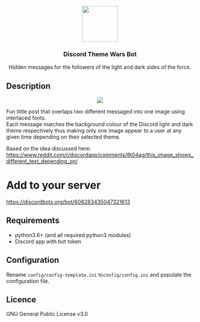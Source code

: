 <p align="center">
<img src="https://i.imgur.com/jfvECFP.png" height="96px" width="96px"/>
<br/>
<h3 align="center">Discord Theme Wars Bot</h3>
<p align="center">Hidden messages for the followers of the light and dark sides of the force.</p>
</p>

## Description
<p align="center">
<img src="https://i.imgur.com/uOOHwn9.png" />
<br />
</p>

Fun little post that overlaps two different messaged into one image using interlaced fonts.    
Each message matches the background colour of the Discord light and dark theme respectively thus making only one image appear to a user at any given time depending on their selected theme.  

Based on the idea discussed here:
https://www.reddit.com/r/discordapp/comments/8t04ag/this_image_shows_different_text_depending_on/

# Add to your server
https://discordbots.org/bot/608283435047321613

## Requirements
* python3.6+ (and all required python3 modules)
* Discord app with bot token

## Configuration
Rename `config/config-template.ini` to`config/config.ini` and populate the configuration file.

## Licence
GNU General Public License v3.0
